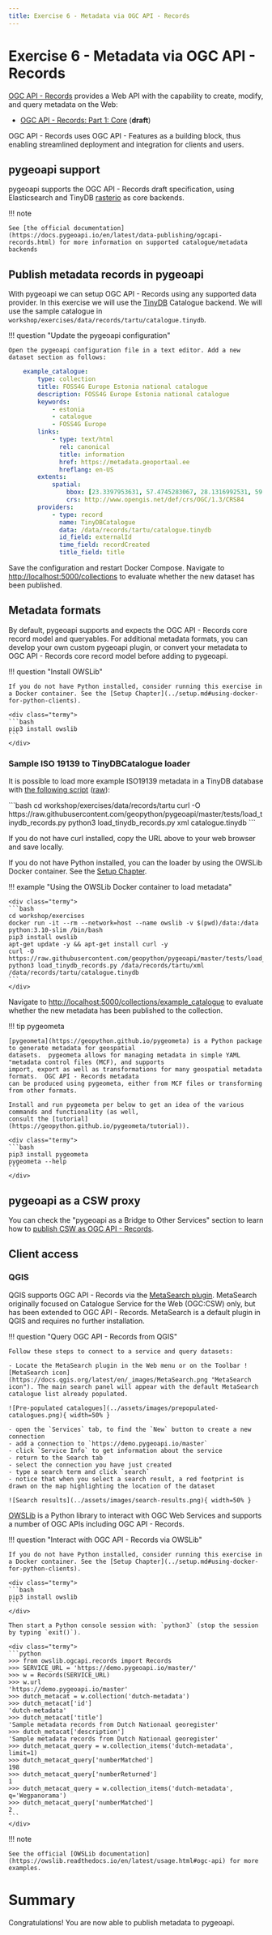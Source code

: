 ```yaml
---
title: Exercise 6 - Metadata via OGC API - Records
---
```


# Exercise 6 - Metadata via OGC API - Records

[OGC API - Records](https://ogcapi.ogc.org/records) provides a Web API with the capability to create, modify,
and query metadata on the Web:

* [OGC API - Records: Part 1: Core](https://docs.ogc.org/DRAFTS/20-004.html) (**draft**)

OGC API - Records uses OGC API - Features as a building block, thus enabling streamlined deployment and integration
for clients and users.

## pygeoapi support

pygeoapi supports the OGC API - Records draft specification, using Elasticsearch and TinyDB [rasterio](https://rasterio.readthedocs.io) as core backends.

!!! note

    See [the official documentation](https://docs.pygeoapi.io/en/latest/data-publishing/ogcapi-records.html) for more information on supported catalogue/metadata backends


## Publish metadata records in pygeoapi

With pygeoapi we can setup OGC API - Records using any supported data provider. In this exercise we will use the [TinyDB](https://tinydb.readthedocs.io/en/latest/index.html)
Catalogue backend. We will use the sample catalogue in `workshop/exercises/data/records/tartu/catalogue.tinydb`.

!!! question "Update the pygeoapi configuration"

    Open the pygeoapi configuration file in a text editor. Add a new dataset section as follows:

``` {.yaml linenums="1"}
    example_catalogue:
        type: collection
        title: FOSS4G Europe Estonia national catalogue
        description: FOSS4G Europe Estonia national catalogue
        keywords:
            - estonia
            - catalogue
            - FOSS4G Europe
        links:
            - type: text/html
              rel: canonical
              title: information
              href: https://metadata.geoportaal.ee
              hreflang: en-US
        extents:
            spatial:
                bbox: [23.3397953631, 57.4745283067, 28.1316992531, 59.6110903998]
                crs: http://www.opengis.net/def/crs/OGC/1.3/CRS84
        providers:
            - type: record
              name: TinyDBCatalogue
              data: /data/records/tartu/catalogue.tinydb
              id_field: externalId
              time_field: recordCreated
              title_field: title
```

Save the configuration and restart Docker Compose. Navigate to <http://localhost:5000/collections> to evaluate whether the new dataset has been published.

## Metadata formats

By default, pygeoapi supports and expects the OGC API - Records core record model and queryables. For additional metadata formats, you can
develop your own custom pygeoapi plugin, or convert your metadata to OGC API - Records core record model before adding to pygeoapi.

!!! question "Install OWSLib"

    If you do not have Python installed, consider running this exercise in a Docker container. See the [Setup Chapter](../setup.md#using-docker-for-python-clients).

    <div class="termy">
    ```bash
    pip3 install owslib
    ```
    </div>

### Sample ISO 19139 to TinyDBCatalogue loader

It is possible to load more example ISO19139 metadata in a TinyDB database with [the following script](https://github.com/geopython/pygeoapi/blob/master/tests/load_tinydb_records.py) ([raw](https://raw.githubusercontent.com/geopython/pygeoapi/master/tests/load_tinydb_records.py)):

<div class="termy">
```bash
cd workshop/exercises/data/records/tartu
curl -O https://raw.githubusercontent.com/geopython/pygeoapi/master/tests/load_tinydb_records.py
python3 load_tinydb_records.py xml catalogue.tinydb
```
</div>

If you do not have curl installed, copy the URL above to your web browser and save locally.

If you do not have Python installed, you can the loader by using the OWSLib Docker container. See the [Setup Chapter](../setup.md#using-docker-for-python-clients).

!!! example "Using the OWSLib Docker container to load metadata"

    <div class="termy">
    ```bash
    cd workshop/exercises
    docker run -it --rm --network=host --name owslib -v $(pwd)/data:/data python:3.10-slim /bin/bash
    pip3 install owslib
    apt-get update -y && apt-get install curl -y
    curl -O https://raw.githubusercontent.com/geopython/pygeoapi/master/tests/load_tinydb_records.py
    python3 load_tinydb_records.py /data/records/tartu/xml /data/records/tartu/catalogue.tinydb
    ```
    </div>

Navigate to <http://localhost:5000/collections/example_catalogue> to evaluate whether the new metadata has been published
to the collection.

!!! tip pygeometa

    [pygeometa](https://geopython.github.io/pygeometa) is a Python package to generate metadata for geospatial
    datasets.  pygeometa allows for managing metadata in simple YAML "metadata control files (MCF), and supports
    import, export as well as transformations for many geospatial metadata formats.  OGC API - Records metadata
    can be produced using pygeometa, either from MCF files or transforming from other formats.

    Install and run pygeometa per below to get an idea of the various commands and functionality (as well,
    consult the [tutorial](https://geopython.github.io/pygeometa/tutorial)).

    <div class="termy">
    ```bash
    pip3 install pygeometa
    pygeometa --help
    ```
    </div>

## pygeoapi as a CSW proxy

You can check the "pygeoapi as a Bridge to Other Services" section to learn how to [publish CSW as OGC API - Records](../advanced/bridges.md#publishing-csw-as-ogc-api-records).

## Client access

### QGIS

QGIS supports OGC API - Records via the [MetaSearch plugin](https://docs.qgis.org/latest/en/docs/user_manual/plugins/core_plugins/plugins_metasearch.html). MetaSearch originally focused on Catalogue Service for the Web (OGC:CSW) only, but has been extended to OGC API - Records. MetaSearch is a default plugin in QGIS and requires no further installation.

!!! question "Query OGC API - Records from QGIS"

    Follow these steps to connect to a service and query datasets:

    - Locate the MetaSearch plugin in the Web menu or on the Toolbar ![MetaSearch icon](https://docs.qgis.org/latest/en/_images/MetaSearch.png "MetaSearch icon"). The main search panel will appear with the default MetaSearch catalogue list already populated.

    ![Pre-populated catalogues](../assets/images/prepopulated-catalogues.png){ width=50% }

    - open the `Services` tab, to find the `New` button to create a new connection
    - add a connection to `https://demo.pygeoapi.io/master`
    - click `Service Info` to get information about the service
    - return to the Search tab
    - select the connection you have just created
    - type a search term and click `search`
    - notice that when you select a search result, a red footprint is drawn on the map highlighting the location of the dataset

    ![Search results](../assets/images/search-results.png){ width=50% }

[OWSLib](https://owslib.readthedocs.io) is a Python library to interact with OGC Web Services and supports a number of OGC APIs including OGC API - Records.

!!! question "Interact with OGC API - Records via OWSLib"

    If you do not have Python installed, consider running this exercise in a Docker container. See the [Setup Chapter](../setup.md#using-docker-for-python-clients).

    <div class="termy">
    ```bash
    pip3 install owslib
    ``` 
    </div>

    Then start a Python console session with: `python3` (stop the session by typing `exit()`).

    <div class="termy">
    ```python
    >>> from owslib.ogcapi.records import Records
    >>> SERVICE_URL = 'https://demo.pygeoapi.io/master/'
    >>> w = Records(SERVICE_URL)
    >>> w.url
    'https://demo.pygeoapi.io/master'
    >>> dutch_metacat = w.collection('dutch-metadata')
    >>> dutch_metacat['id']
    'dutch-metadata'
    >>> dutch_metacat['title']
    'Sample metadata records from Dutch Nationaal georegister'
    >>> dutch_metacat['description']
    'Sample metadata records from Dutch Nationaal georegister'
    >>> dutch_metacat_query = w.collection_items('dutch-metadata', limit=1)
    >>> dutch_metacat_query['numberMatched']
    198
    >>> dutch_metacat_query['numberReturned']
    1
    >>> dutch_metacat_query = w.collection_items('dutch-metadata', q='Wegpanorama')
    >>> dutch_metacat_query['numberMatched']
    2
    ```
    </div>

!!! note

    See the official [OWSLib documentation](https://owslib.readthedocs.io/en/latest/usage.html#ogc-api) for more examples.


# Summary

Congratulations!  You are now able to publish metadata to pygeoapi.
